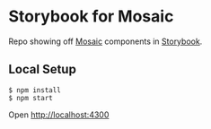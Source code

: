 # Storybook for Mosaic
Repo showing off [Mosaic](https://github.com/positive-js/mosaic) components in [Storybook](https://storybook.js.org/).

## Local Setup

```
$ npm install
$ npm start
```
Open [http://localhost:4300](http://localhost:4300)
